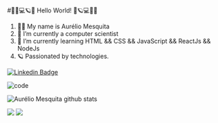 #🤘🎸💻🪐🌌 Hello World! 🌌🪐💻🎸🤘

1. 🙋‍♂️ My name is Aurélio Mesquita
2. 🔭 I’m currently a computer scientist
3. 📓 I’m currently learning HTML && CSS && JavaScript && ReactJs && NodeJs
4. 🪐 Passionated by technologies.


[![Linkedin Badge](https://img.shields.io/badge/-LinkedIn-blue?style=flat-square&logo=Linkedin&logoColor=white&link=https://www.linkedin.com/in/fagnerpsantos/)](https://www.linkedin.com/in/aurélio-mesquita-7b5787190/)

![code](https://github.com/AurelioMesquita/Aurelio-Mesquita/blob/master/code.gif)


<p align="center<p align="center"> <img src="https://github-readme-stats.vercel.app/api?username=AurelioMesquita&show_icons=true&theme=dracula&count_private=true" alt="Aurélio Mesquita github stats" /> </p>

![](https://raw.githubusercontent.com/username/github-stats/master/generated/overview.svg#gh-dark-mode-only)
![](https://raw.githubusercontent.com/username/github-stats/master/generated/overview.svg#gh-light-mode-only)
